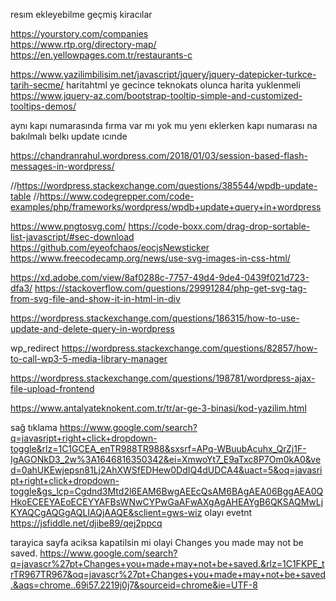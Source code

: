 resım ekleyebilme 
geçmiş kiracılar 
  
https://yourstory.com/companies   
https://www.rtp.org/directory-map/
https://en.yellowpages.com.tr/restaurants-c

  https://www.yazilimbilisim.net/javascript/jquery/jquery-datepicker-turkce-tarih-secme/
haritahtml ye gecince teknokats olunca harita yuklenmeli 
https://www.jquery-az.com/bootstrap-tooltip-simple-and-customized-tooltips-demos/

aynı kapı numarasında fırma var mı yok mu 
yenı eklerken kapı numarası na bakılmalı belkı update ıcınde 



https://chandranrahul.wordpress.com/2018/01/03/session-based-flash-messages-in-wordpress/


    
  //https://wordpress.stackexchange.com/questions/385544/wpdb-update-table 
  //https://www.codegrepper.com/code-examples/php/frameworks/wordpress/wpdb+update+query+in+wordpress

  
  
  https://www.pngtosvg.com/ 
  https://code-boxx.com/drag-drop-sortable-list-javascript/#sec-download 
  https://github.com/eyeofchaos/eocjsNewsticker 
 https://www.freecodecamp.org/news/use-svg-images-in-css-html/ 

 https://xd.adobe.com/view/8af0288c-7757-49d4-9de4-0439f021d723-dfa3/
https://stackoverflow.com/questions/29991284/php-get-svg-tag-from-svg-file-and-show-it-in-html-in-div 


https://wordpress.stackexchange.com/questions/186315/how-to-use-update-and-delete-query-in-wordpress

wp_redirect 
https://wordpress.stackexchange.com/questions/82857/how-to-call-wp3-5-media-library-manager

https://wordpress.stackexchange.com/questions/198781/wordpress-ajax-file-upload-frontend




https://www.antalyateknokent.com.tr/tr/ar-ge-3-binasi/kod-yazilim.html

sağ tıklama  https://www.google.com/search?q=javasript+right+click+dropdown-toggle&rlz=1C1GCEA_enTR988TR988&sxsrf=APq-WBuubAcuhx_QrZj1F-IgAGONkD3_2w%3A1646816350342&ei=XmwoYt7_E9aTxc8P7Om0kA0&ved=0ahUKEwjepsn81Lj2AhXWSfEDHew0DdIQ4dUDCA4&uact=5&oq=javasript+right+click+dropdown-toggle&gs_lcp=Cgdnd3Mtd2l6EAM6BwgAEEcQsAM6BAgAEA06BggAEA0QHkoECEEYAEoECEYYAFBsWNwCYPwGaAFwAXgAgAHEAYgB6QKSAQMwLjKYAQCgAQGgAQLIAQjAAQE&sclient=gws-wiz
olayı evetnt 
https://jsfiddle.net/djibe89/qej2ppcq



tarayica sayfa aciksa kapatilsin mi olayi 
Changes you made may not be saved.
https://www.google.com/search?q=javascr%27pt+Changes+you+made+may+not+be+saved.&rlz=1C1FKPE_trTR967TR967&oq=javascr%27pt+Changes+you+made+may+not+be+saved.&aqs=chrome..69i57.2219j0j7&sourceid=chrome&ie=UTF-8
